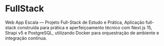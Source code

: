 # FullStack
Web App Escala — Projeto Full-Stack de Estudo e Prática, Aplicação full-stack construída para prática e aperfeiçoamento técnico com Next.js 15, Strapi v5 e PostgreSQL, utilizando Docker para orquestração de ambiente e integração contínua.

